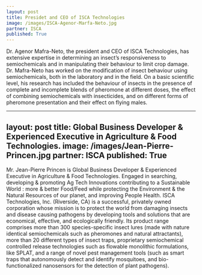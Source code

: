 ```yaml
---
layout: post
title: Presidet and CEO of ISCA Technologies
image: /images/ISCA-Agenor-Marfa-Neto.jpg 
partner: ISCA
published: True	
---
```


Dr. Agenor Mafra-Neto, the president and CEO of ISCA Technologies, has extensive expertise in determining an insect’s responsiveness to semiochemicals and in manipulating their behaviour to limit crop damage. Dr. Mafra-Neto has worked on the modification of insect behaviour using semiochemicals, both in the laboratory and in the field. On a basic scientific level, his research has included the behaviour of insects in the presence of complete and incomplete blends of pheromone at different doses, the effect of combining semiochemicals with insecticides, and on different forms of pheromone presentation and their effect on flying males. 






---
layout: post
title: Global Business Developer & Experienced Executive in Agriculture & Food Technologies.
image: /images/Jean-Pierre-Princen.jpg 
partner: ISCA
published: True	
---

Mr. Jean-Pierre Princen is Global Business Developer & Experienced Executive in Agriculture & Food Technologies. Engaged in searching, developing & promoting Ag Tech Innovations contributing to a Sustainable World : more & better Food/Feed while protecting the Environment & the Natural Resources of our planet, and improving People Health.
ISCA Technologies, Inc. (Riverside, CA) is a successful, privately owned corporation whose mission is to protect the world from damaging insects and disease causing pathogens by developing tools and solutions that are economical, effective, and ecologically friendly. Its product range comprises more than 300 species-specific insect lures (made with nature identical semiochemicals such as pheromones and natural attractants), more than 20 different types of insect traps, proprietary semiochemical controlled release technologies such as flowable monolithic formulations, like SPLAT, and a range of novel pest management tools (such as smart traps that autonomously detect and identify mosquitoes, and bio-functionalized nanosensors for the detection of plant pathogens).
